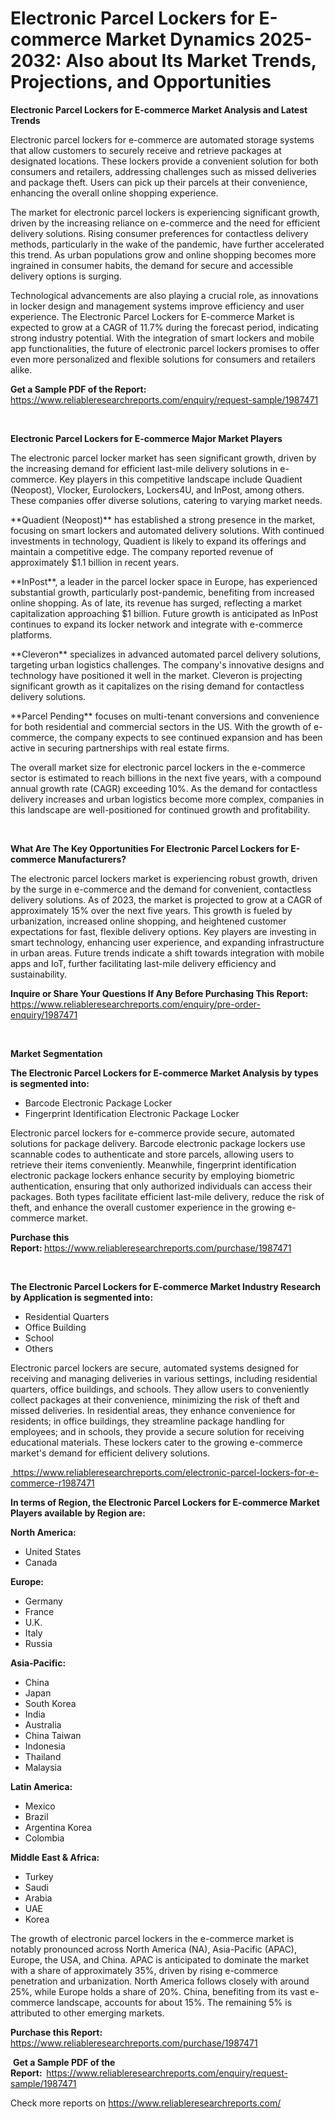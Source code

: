 <p><h1>Electronic Parcel Lockers for E-commerce Market Dynamics 2025-2032: Also about Its Market Trends, Projections, and Opportunities</h1></p><p><strong>Electronic Parcel Lockers for E-commerce Market Analysis and Latest Trends</strong></p>
<p><p>Electronic parcel lockers for e-commerce are automated storage systems that allow customers to securely receive and retrieve packages at designated locations. These lockers provide a convenient solution for both consumers and retailers, addressing challenges such as missed deliveries and package theft. Users can pick up their parcels at their convenience, enhancing the overall online shopping experience.</p><p>The market for electronic parcel lockers is experiencing significant growth, driven by the increasing reliance on e-commerce and the need for efficient delivery solutions. Rising consumer preferences for contactless delivery methods, particularly in the wake of the pandemic, have further accelerated this trend. As urban populations grow and online shopping becomes more ingrained in consumer habits, the demand for secure and accessible delivery options is surging.</p><p>Technological advancements are also playing a crucial role, as innovations in locker design and management systems improve efficiency and user experience. The Electronic Parcel Lockers for E-commerce Market is expected to grow at a CAGR of 11.7% during the forecast period, indicating strong industry potential. With the integration of smart lockers and mobile app functionalities, the future of electronic parcel lockers promises to offer even more personalized and flexible solutions for consumers and retailers alike.</p></p>
<p><strong>Get a Sample PDF of the Report:&nbsp;</strong> <a href="https://www.reliableresearchreports.com/enquiry/request-sample/1987471?utm_campaign=2219&utm_medium=2&utm_source=Github&utm_content=ia&utm_term=02032025&utm_id=electronic-parcel-lockers-for-e-commerce">https://www.reliableresearchreports.com/enquiry/request-sample/1987471</a></p>
<p>&nbsp;</p>
<p><strong>Electronic Parcel Lockers for E-commerce Major Market Players</strong></p>
<p><p>The electronic parcel locker market has seen significant growth, driven by the increasing demand for efficient last-mile delivery solutions in e-commerce. Key players in this competitive landscape include Quadient (Neopost), Vlocker, Eurolockers, Lockers4U, and InPost, among others. These companies offer diverse solutions, catering to varying market needs.</p><p>**Quadient (Neopost)** has established a strong presence in the market, focusing on smart lockers and automated delivery solutions. With continued investments in technology, Quadient is likely to expand its offerings and maintain a competitive edge. The company reported revenue of approximately $1.1 billion in recent years.</p><p>**InPost**, a leader in the parcel locker space in Europe, has experienced substantial growth, particularly post-pandemic, benefiting from increased online shopping. As of late, its revenue has surged, reflecting a market capitalization approaching $1 billion. Future growth is anticipated as InPost continues to expand its locker network and integrate with e-commerce platforms.</p><p>**Cleveron** specializes in advanced automated parcel delivery solutions, targeting urban logistics challenges. The company's innovative designs and technology have positioned it well in the market. Cleveron is projecting significant growth as it capitalizes on the rising demand for contactless delivery solutions.</p><p>**Parcel Pending** focuses on multi-tenant conversions and convenience for both residential and commercial sectors in the US. With the growth of e-commerce, the company expects to see continued expansion and has been active in securing partnerships with real estate firms.</p><p>The overall market size for electronic parcel lockers in the e-commerce sector is estimated to reach billions in the next five years, with a compound annual growth rate (CAGR) exceeding 10%. As the demand for contactless delivery increases and urban logistics become more complex, companies in this landscape are well-positioned for continued growth and profitability.</p></p>
<p>&nbsp;</p>
<p><strong>What Are The Key Opportunities For Electronic Parcel Lockers for E-commerce Manufacturers?</strong></p>
<p><p>The electronic parcel lockers market is experiencing robust growth, driven by the surge in e-commerce and the demand for convenient, contactless delivery solutions. As of 2023, the market is projected to grow at a CAGR of approximately 15% over the next five years. This growth is fueled by urbanization, increased online shopping, and heightened customer expectations for fast, flexible delivery options. Key players are investing in smart technology, enhancing user experience, and expanding infrastructure in urban areas. Future trends indicate a shift towards integration with mobile apps and IoT, further facilitating last-mile delivery efficiency and sustainability.</p></p>
<p><strong>Inquire or Share Your Questions If Any Before Purchasing This Report:</strong> <a href="https://www.reliableresearchreports.com/enquiry/pre-order-enquiry/1987471?utm_campaign=2219&utm_medium=2&utm_source=Github&utm_content=ia&utm_term=02032025&utm_id=electronic-parcel-lockers-for-e-commerce">https://www.reliableresearchreports.com/enquiry/pre-order-enquiry/1987471</a></p>
<p>&nbsp;</p>
<p><strong>Market Segmentation</strong></p>
<p><strong>The Electronic Parcel Lockers for E-commerce Market Analysis by types is segmented into:</strong></p>
<p><ul><li>Barcode Electronic Package Locker</li><li>Fingerprint Identification Electronic Package Locker</li></ul></p>
<p><p>Electronic parcel lockers for e-commerce provide secure, automated solutions for package delivery. Barcode electronic package lockers use scannable codes to authenticate and store parcels, allowing users to retrieve their items conveniently. Meanwhile, fingerprint identification electronic package lockers enhance security by employing biometric authentication, ensuring that only authorized individuals can access their packages. Both types facilitate efficient last-mile delivery, reduce the risk of theft, and enhance the overall customer experience in the growing e-commerce market.</p></p>
<p><strong>Purchase this Report:&nbsp;</strong><a href="https://www.reliableresearchreports.com/purchase/1987471?utm_campaign=2219&utm_medium=2&utm_source=Github&utm_content=ia&utm_term=02032025&utm_id=electronic-parcel-lockers-for-e-commerce">https://www.reliableresearchreports.com/purchase/1987471</a></p>
<p>&nbsp;</p>
<p><strong>The Electronic Parcel Lockers for E-commerce Market Industry Research by Application is segmented into:</strong></p>
<p><ul><li>Residential Quarters</li><li>Office Building</li><li>School</li><li>Others</li></ul></p>
<p><p>Electronic parcel lockers are secure, automated systems designed for receiving and managing deliveries in various settings, including residential quarters, office buildings, and schools. They allow users to conveniently collect packages at their convenience, minimizing the risk of theft and missed deliveries. In residential areas, they enhance convenience for residents; in office buildings, they streamline package handling for employees; and in schools, they provide a secure solution for receiving educational materials. These lockers cater to the growing e-commerce market's demand for efficient delivery solutions.</p></p>
<p><a href="https://www.reliableresearchreports.com/electronic-parcel-lockers-for-e-commerce-r1987471?utm_campaign=2219&utm_medium=2&utm_source=Github&utm_content=ia&utm_term=02032025&utm_id=electronic-parcel-lockers-for-e-commerce">&nbsp;https://www.reliableresearchreports.com/electronic-parcel-lockers-for-e-commerce-r1987471</a></p>
<p><strong>In terms of Region, the Electronic Parcel Lockers for E-commerce Market Players available by Region are:</strong></p>
<p>
    <p> <strong> North America: </strong>
        <ul>
            <li>United States</li>
            <li>Canada</li>
        </ul>
        </p> 
    <p> <strong> Europe: </strong>
        <ul>
            <li>Germany</li>
            <li>France</li>
            <li>U.K.</li>
            <li>Italy</li>
            <li>Russia</li>
        </ul>
        </p> 
    <p> <strong> Asia-Pacific: </strong>
        <ul>
            <li>China</li>
            <li>Japan</li>
            <li>South Korea</li>
            <li>India</li>
            <li>Australia</li>
            <li>China Taiwan</li>
            <li>Indonesia</li>
            <li>Thailand</li>
            <li>Malaysia</li>
        </ul>
        </p> 
    <p> <strong> Latin America: </strong>
        <ul>
            <li>Mexico</li>
            <li>Brazil</li>
            <li>Argentina Korea</li>
            <li>Colombia</li>
        </ul>
        </p> 
    <p> <strong> Middle East & Africa: </strong>
        <ul>
            <li>Turkey</li>
            <li>Saudi</li>
            <li>Arabia</li>
            <li>UAE</li>
            <li>Korea</li>
        </ul>
    </p>
    </p>
<p><p>The growth of electronic parcel lockers in the e-commerce market is notably pronounced across North America (NA), Asia-Pacific (APAC), Europe, the USA, and China. APAC is anticipated to dominate the market with a share of approximately 35%, driven by rising e-commerce penetration and urbanization. North America follows closely with around 25%, while Europe holds a share of 20%. China, benefiting from its vast e-commerce landscape, accounts for about 15%. The remaining 5% is attributed to other emerging markets.</p></p>
<p><strong>Purchase this Report: </strong><a href="https://www.reliableresearchreports.com/purchase/1987471?utm_campaign=2219&utm_medium=2&utm_source=Github&utm_content=ia&utm_term=02032025&utm_id=electronic-parcel-lockers-for-e-commerce">https://www.reliableresearchreports.com/purchase/1987471</a></p>
<p>&nbsp;<strong>Get a Sample PDF of the Report:&nbsp;&nbsp;</strong><a href="https://www.reliableresearchreports.com/enquiry/request-sample/1987471?utm_campaign=2219&utm_medium=2&utm_source=Github&utm_content=ia&utm_term=02032025&utm_id=electronic-parcel-lockers-for-e-commerce">https://www.reliableresearchreports.com/enquiry/request-sample/1987471</a></p>
<p><strong></strong></p>
<p>Check more reports on <a href="https://www.reliableresearchreports.com/?utm_campaign=2219&utm_medium=2&utm_source=Github&utm_content=ia&utm_term=02032025&utm_id=electronic-parcel-lockers-for-e-commerce">https://www.reliableresearchreports.com/</a></p>